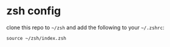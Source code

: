 # zsh config
clone this repo to `~/zsh` and add the following to your `~/.zshrc`:

```source ~/zsh/index.zsh```
